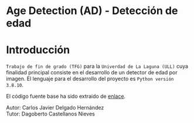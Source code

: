 # Age Detection (AD) - Detección de edad
# Introducción

`Trabajo de fin de grado (TFG)` para la `Univerdad de La Laguna (ULL)` cuya finalidad principal consiste en el desarrollo de un detector de edad por imagen. El lenguaje para el desarrollo del proyecto es `Python versión 3.8.10`.


El código fuente base ha sido extraido de [enlace](https://data-flair.training/blogs/python-project-gender-age-detection/).


Autor: Carlos Javier Delgado Hernández  
Tutor: Dagoberto Castellanos Nieves

